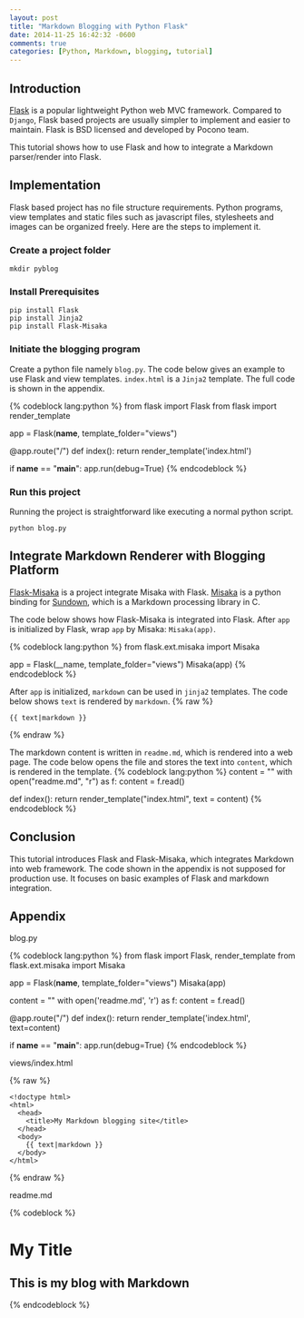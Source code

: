 ```yaml
---
layout: post
title: "Markdown Blogging with Python Flask"
date: 2014-11-25 16:42:32 -0600
comments: true
categories: [Python, Markdown, blogging, tutorial]
---
```


## Introduction

[Flask](http://flask.pocoo.org/) is a popular lightweight Python web MVC framework. Compared to `Django`, Flask  based projects are usually simpler to implement and easier to maintain. Flask is BSD licensed and developed by Pocono team.

This tutorial shows how to use Flask and how to integrate a Markdown parser/render into Flask.

<!--more-->

## Implementation
Flask based project has no file structure requirements. Python programs, view templates and static files such as javascript files, stylesheets and images can be organized freely. Here are the steps to implement it.

### Create a project folder

    mkdir pyblog

### Install Prerequisites

    pip install Flask
    pip install Jinja2
    pip install Flask-Misaka

### Initiate the blogging program

Create a python file namely `blog.py`. The code below gives an example to use Flask and view templates. `index.html` is a `Jinja2` template. The full code is shown in the appendix.

{% codeblock lang:python %}
from flask import Flask
from flask import render_template

app = Flask(__name__, template_folder="views")

@app.route("/")
def index():
    return render_template('index.html')

if __name__ == "__main__":
    app.run(debug=True)
{% endcodeblock %}

### Run this project

Running the project is straightforward like executing a normal python script.

    python blog.py

## Integrate Markdown Renderer with Blogging Platform

[Flask-Misaka](http://pythonhosted.org//Flask-Misaka/) is a project integrate Misaka with Flask. [Misaka](http://misaka.61924.nl/) is a python binding for [Sundown](https://github.com/vmg/sundown), which is a Markdown processing library in C.

The code below shows how Flask-Misaka is integrated into Flask. After `app` is initialized by Flask, wrap `app` by Misaka: `Misaka(app)`.

{% codeblock lang:python %}
from flask.ext.misaka import Misaka

app = Flask(__name, template_folder="views")
Misaka(app)
{% endcodeblock %}

After `app` is initialized, `markdown` can be used in `jinja2` templates. The code below shows `text` is rendered by `markdown`.
{% raw %}
```
{{ text|markdown }}
```
{% endraw %}

The markdown content is written in `readme.md`, which is rendered into a web page. The code below opens the file and stores the text into `content`, which is rendered in the template.
{% codeblock lang:python %}
content = ""
with open("readme.md", "r") as f:
  content = f.read()

def index():
  return render_template("index.html", text = content)
{% endcodeblock %}

## Conclusion
This tutorial introduces Flask and Flask-Misaka, which integrates Markdown into web framework. The code shown in the appendix is not supposed for production use. It focuses on basic examples of Flask and markdown integration.

## Appendix

blog.py

{% codeblock lang:python %}
from flask import Flask, render_template
from flask.ext.misaka import Misaka

app = Flask(__name__, template_folder="views")
Misaka(app)

content = ""
with open('readme.md', 'r') as f:
    content = f.read()

@app.route("/")
def index():
    return render_template('index.html', text=content)

if __name__ == "__main__":
    app.run(debug=True)
{% endcodeblock %}

views/index.html

{% raw %}
```
<!doctype html>
<html>
  <head>
    <title>My Markdown blogging site</title>
  </head>
  <body>
    {{ text|markdown }}
  </body>
</html>
```
{% endraw %}

readme.md

{% codeblock %}
# My Title

## This is my blog with Markdown
{% endcodeblock %}
